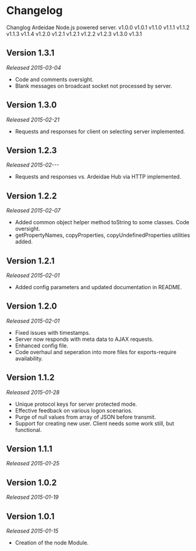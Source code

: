 Changelog
=========

Changlog Ardeidae Node.js powered server.
v1.0.0
v1.0.1
v1.1.0
v1.1.1
v1.1.2
v1.1.3
v1.1.4
v1.2.0
v1.2.1
v1.2.1
v1.2.2
v1.2.3
v1.3.0
v1.3.1



Version 1.3.1
-------------
*Released 2015-03-04*
- Code and comments oversight.
- Blank messages on broadcast socket not processed by server.


Version 1.3.0
-------------
*Released 2015-02-21*
- Requests and responses for client on selecting server implemented.


Version 1.2.3
-------------
*Released 2015-02---*
- Requests and responses vs. Ardeidae Hub via HTTP implemented.


Version 1.2.2
-------------
*Released 2015-02-07*
- Added common object helper method toString to some classes. Code oversight.
- getPropertyNames, copyProperties, copyUndefinedProperties utilities added.


Version 1.2.1
-------------
*Released 2015-02-01*
- Added config parameters and updated documentation in README.


Version 1.2.0
-------------
*Released 2015-02-01*
- Fixed issues with timestamps.
- Server now responds with meta data to AJAX requests.
- Enhanced config file.
- Code overhaul and seperation into more files for exports-require availability.


Version 1.1.2
-------------
*Released 2015-01-28*
- Unique protocol keys for server protected mode.
- Effective feedback on various logon scenarios.
- Purge of null values from array of JSON before transmit.
- Support for creating new user. Client needs some work still, but functional.


Version 1.1.1
-------------
*Released 2015-01-25*

Version 1.0.2
-------------
*Released 2015-01-19*

Version 1.0.1
-------------
*Released 2015-01-15*

- Creation of the node Module.
